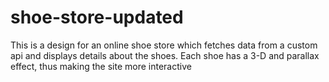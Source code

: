 # shoe-store-updated
This is a design for an online shoe store which fetches data from a custom api and displays details about the shoes. Each shoe has a 3-D and parallax effect, thus making the site more interactive
